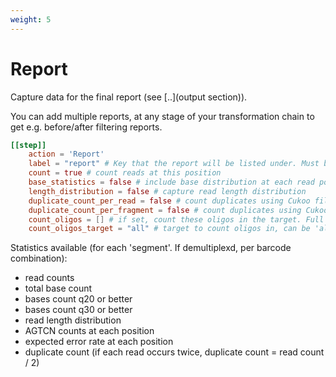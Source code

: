 ```yaml
---
weight: 5
---
```

# Report

Capture data for the final report (see [..](output section)).

You can add multiple reports, at any stage of your transformation chain
to get e.g. before/after filtering reports.

```toml
[[step]]
    action = 'Report'
    label = "report" # Key that the report will be listed under. Must be distinct
    count = true # count reads at this position
    base_statistics = false # include base distribution at each read position, q20, q30, total, gc bases
    length_distribution = false # capture read length distribution
    duplicate_count_per_read = false # count duplicates using Cukoo filter on each read1/read2/index1/index2
    duplicate_count_per_fragment = false # count duplicates using Cukoo filter, on concatenated read1/read2/index1/index2
    count_oligos = [] # if set, count these oligos in the target. Full match only, no iupac
    count_oligos_target = "all" # target to count oligos in, can be 'all', 'read1', ...
```

Statistics available (for each 'segment'. If demultiplexd, per barcode combination):

- read counts
- total base count
- bases count q20 or better
- bases count q30 or better
- read length distribution
- AGTCN counts at each position
- expected error rate at each position
- duplicate count (if each read occurs twice, duplicate count = read count / 2)

